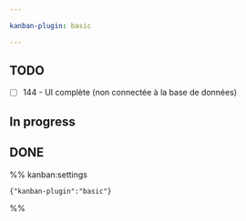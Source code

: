```yaml
---

kanban-plugin: basic

---
```


## TODO

- [ ] 144 - UI complète (non connectée à la base de données)


## In progress



## DONE





%% kanban:settings
```
{"kanban-plugin":"basic"}
```
%%